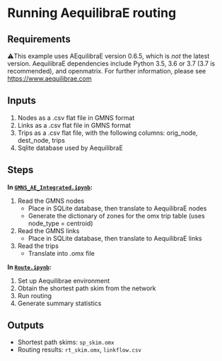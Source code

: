 # Running AequilibraE routing

## Requirements
⚠️This example uses AEquilibraE version 0.6.5, which is _not_ the latest version. AequilibraE dependencies include Python 3.5, 3.6 or 3.7 (3.7 is recommended), and openmatrix.  For further information, please see https://www.aequilibrae.com

## Inputs
1. Nodes as a .csv flat file in GMNS format
2. Links as a .csv flat file in GMNS format
3. Trips as a .csv flat file, with the following columns:  orig_node, dest_node, trips
4. Sqlite database used by AequilibraE

## Steps
**In [`GMNS_AE_Integrated.ipynb`](GMNS_AE_Integrated.ipynb):**
1.  Read the GMNS nodes
    -  Place in SQLite database, then translate to AequilibraE nodes
    -  Generate the dictionary of zones for the omx trip table (uses node_type = centroid)
2. Read the GMNS links
    -  Place in SQLite database, then translate to AequilibraE links
3. Read the trips
    -  Translate into .omx file

**In [`Route.ipynb`](Route.ipynb):**

1.  Set up Aequilibrae environment
2.  Obtain the shortest path skim from the network
3.  Run routing 
4.  Generate summary statistics 

## Outputs
- Shortest path skims: `sp_skim.omx`
- Routing results: `rt_skim.omx`, `linkflow.csv`
